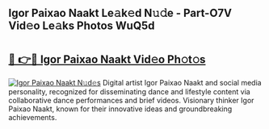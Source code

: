 ## Igor Paixao Naakt Le𝚊k𝚎d N𝚞𝚍e - Part-O7V Vid𝚎o Le𝚊ks Photos WuQ5d

# <h2><a href="http://fb8bd5.evod.top/?m=Igor+Paixao+Naakt">🔗 👉🔴 Igor Paixao Naakt Vid𝚎o Ph𝚘t𝚘s</a></h2>

[![Igor Paixao Naakt N𝚞d𝚎s](https://i.imgur.com/8V9OHl7.gif)](http://fb8bd5.evod.top/?m=Igor+Paixao+Naakt)
Digital artist Igor Paixao Naakt and social media personality, recognized for disseminating dance and lifestyle content via collaborative dance performances and brief videos. Visionary thinker Igor Paixao Naakt, known for their innovative ideas and groundbreaking achievements. 
